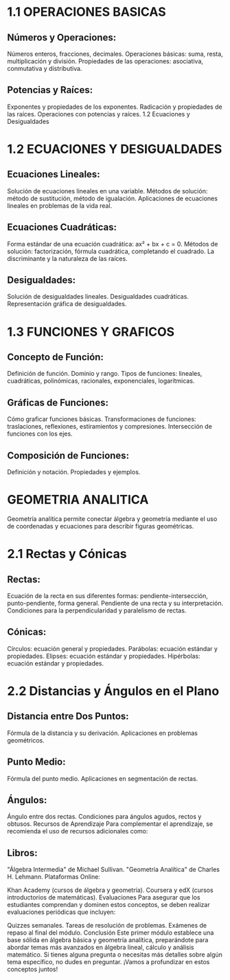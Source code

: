 # 1.1 OPERACIONES BASICAS

## Números y Operaciones:

Números enteros, fracciones, decimales.
Operaciones básicas: suma, resta, multiplicación y división.
Propiedades de las operaciones: asociativa, conmutativa y distributiva.

## Potencias y Raíces:

Exponentes y propiedades de los exponentes.
Radicación y propiedades de las raíces.
Operaciones con potencias y raíces.
1.2 Ecuaciones y Desigualdades

# 1.2 ECUACIONES  Y DESIGUALDADES

## Ecuaciones Lineales:

Solución de ecuaciones lineales en una variable.
Métodos de solución: método de sustitución, método de igualación.
Aplicaciones de ecuaciones lineales en problemas de la vida real.

## Ecuaciones Cuadráticas:

Forma estándar de una ecuación cuadrática: ax² + bx + c = 0.
Métodos de solución: factorización, fórmula cuadrática, completando el cuadrado.
La discriminante y la naturaleza de las raíces.

## Desigualdades:

Solución de desigualdades lineales.
Desigualdades cuadráticas.
Representación gráfica de desigualdades.

# 1.3 FUNCIONES Y GRAFICOS

## Concepto de Función:

Definición de función.
Dominio y rango.
Tipos de funciones: lineales, cuadráticas, polinómicas, racionales, exponenciales, logarítmicas.

## Gráficas de Funciones:

Cómo graficar funciones básicas.
Transformaciones de funciones: traslaciones, reflexiones, estiramientos y compresiones.
Intersección de funciones con los ejes.

## Composición de Funciones:

Definición y notación.
Propiedades y ejemplos.

# GEOMETRIA ANALITICA

Geometría analítica permite conectar álgebra y geometría mediante el uso de coordenadas y ecuaciones para describir figuras geométricas.

# 2.1 Rectas y Cónicas

## Rectas:

Ecuación de la recta en sus diferentes formas: pendiente-intersección, punto-pendiente, forma general.
Pendiente de una recta y su interpretación.
Condiciones para la perpendicularidad y paralelismo de rectas.

## Cónicas:

Círculos: ecuación general y propiedades.
Parábolas: ecuación estándar y propiedades.
Elipses: ecuación estándar y propiedades.
Hipérbolas: ecuación estándar y propiedades.

# 2.2 Distancias y Ángulos en el Plano

## Distancia entre Dos Puntos:

Fórmula de la distancia y su derivación.
Aplicaciones en problemas geométricos.

## Punto Medio:

Fórmula del punto medio.
Aplicaciones en segmentación de rectas.

## Ángulos:

Ángulo entre dos rectas.
Condiciones para ángulos agudos, rectos y obtusos.
Recursos de Aprendizaje
Para complementar el aprendizaje, se recomienda el uso de recursos adicionales como:

## Libros:

"Álgebra Intermedia" de Michael Sullivan.
"Geometría Analítica" de Charles H. Lehmann.
Plataformas Online:

Khan Academy (cursos de álgebra y geometría).
Coursera y edX (cursos introductorios de matemáticas).
Evaluaciones
Para asegurar que los estudiantes comprendan y dominen estos conceptos, se deben realizar evaluaciones periódicas que incluyen:

Quizzes semanales.
Tareas de resolución de problemas.
Exámenes de repaso al final del módulo.
Conclusión
Este primer módulo establece una base sólida en álgebra básica y geometría analítica, preparándote para abordar temas más avanzados en álgebra lineal, cálculo y análisis matemático. Si tienes alguna pregunta o necesitas más detalles sobre algún tema específico, no dudes en preguntar. ¡Vamos a profundizar en estos conceptos juntos!